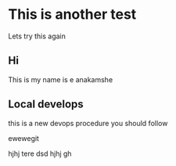 # This is another test


Lets try this again

## Hi

This is my name is e anakamshe

## Local develops 

this is a new devops procedure you should follow

ewewegit 

hjhj
tere
dsd
hjhj
gh